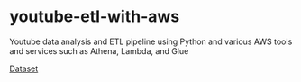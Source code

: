 # youtube-etl-with-aws
Youtube data analysis and ETL pipeline using Python and various AWS tools and services such as Athena, Lambda, and Glue

[Dataset](https://www.kaggle.com/datasets/datasnaek/youtube-new)
